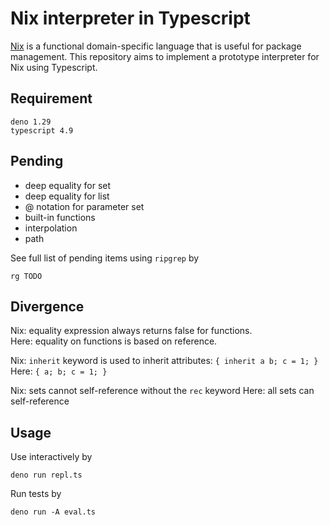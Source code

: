 # Nix interpreter in Typescript

[Nix](https://nixos.org/manual/nix/stable/language/index.html)
is a functional domain-specific language that is useful for
package management.
This repository aims to implement a prototype interpreter for
Nix using Typescript.

## Requirement

```
deno 1.29
typescript 4.9
```

## Pending

- deep equality for set
- deep equality for list
- @ notation for parameter set
- built-in functions
- interpolation
- path

See full list of pending items using `ripgrep` by
```{bash}
rg TODO
```

## Divergence

Nix: equality expression always returns false for functions.  
Here: equality on functions is based on reference.  

Nix: `inherit` keyword is used to inherit attributes: `{ inherit a b; c = 1; }`
Here: `{ a; b; c = 1; }`

Nix: sets cannot self-reference without the `rec` keyword
Here: all sets can self-reference


## Usage

Use interactively by
```{bash}
deno run repl.ts
```

Run tests by
```{bash}
deno run -A eval.ts
```

